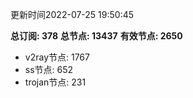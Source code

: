 更新时间2022-07-25 19:50:45

**总订阅: 378**
**总节点: 13437**
**有效节点: 2650**
- v2ray节点: 1767
- ss节点: 652
- trojan节点: 231

